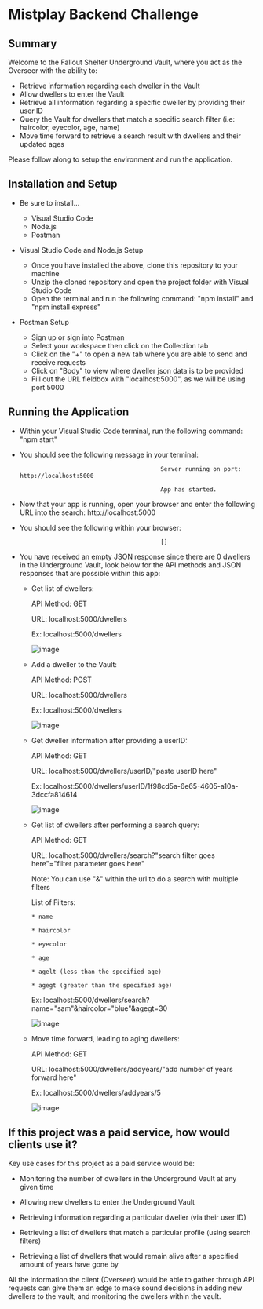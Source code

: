 # Mistplay Backend Challenge
## Summary
Welcome to the Fallout Shelter Underground Vault, where you act as the Overseer with the ability to:
 * Retrieve information regarding each dweller in the Vault
 * Allow dwellers to enter the Vault
 * Retrieve all information regarding a specific dweller by providing their user ID
 * Query the Vault for dwellers that match a specific search filter (i.e: haircolor, eyecolor, age, name)
 * Move time forward to retrieve a search result with dwellers and their updated ages 
 
Please follow along to setup the environment and run the application. 


## Installation and Setup
* Be sure to install...
  * Visual Studio Code
  * Node.js
  * Postman

* Visual Studio Code and Node.js Setup

  * Once you have installed the above, clone this repository to your machine
  * Unzip the cloned repository and open the project folder with Visual Studio Code
  * Open the terminal and run the following command: "npm install" and "npm install express"
 
* Postman Setup
  
  * Sign up or sign into Postman
  * Select your workspace then click on the Collection tab
  * Click on the "+" to open a new tab where you are able to send and receive requests
  * Click on "Body" to view where dweller json data is to be provided
  * Fill out the URL fieldbox with "localhost:5000", as we will be using port 5000
  

## Running the Application
* Within your Visual Studio Code terminal, run the following command: "npm start"
* You should see the following message in your terminal:
  
                                              Server running on port: http://localhost:5000

                                              App has started.

* Now that your app is running, open your browser and enter the following URL into the search: http://localhost:5000
* You should see the following within your browser:

                                              [] 
                                              
* You have received an empty JSON response since there are 0 dwellers in the Underground Vault, look below for the API methods and JSON responses that are possible within this app:
  
  * Get list of dwellers: 
  
      API Method: GET
      
      URL: localhost:5000/dwellers
      
      Ex: localhost:5000/dwellers
      
      
      ![image](https://user-images.githubusercontent.com/24356539/122839143-751a9a00-d2c5-11eb-9d8c-4794ef53c663.png)

      
  * Add a dweller to the Vault: 
  
      API Method: POST
      
      URL: localhost:5000/dwellers
      
      Ex: localhost:5000/dwellers
      
      ![image](https://user-images.githubusercontent.com/24356539/122839097-63d18d80-d2c5-11eb-978e-cbcfb502b361.png)

      
      
  * Get dweller information after providing a userID: 
  
      API Method: GET
      
      URL: localhost:5000/dwellers/userID/"paste userID here"
      
      Ex: localhost:5000/dwellers/userID/1f98cd5a-6e65-4605-a10a-3dccfa814614

      ![image](https://user-images.githubusercontent.com/24356539/122839209-94192c00-d2c5-11eb-95df-0025a93f233e.png)

      
      
  * Get list of dwellers after performing a search query: 
  
      API Method: GET
      
      URL: localhost:5000/dwellers/search?"search filter goes here"="filter parameter goes here"
      
      Note: You can use "&" within the url to do a search with multiple filters
      
      List of Filters:
      
        * name
        
        * haircolor
        
        * eyecolor
        
        * age

        * agelt (less than the specified age)
        
        * agegt (greater than the specified age)
        
      Ex: localhost:5000/dwellers/search?name="sam"&haircolor="blue"&agegt=30
      
      ![image](https://user-images.githubusercontent.com/24356539/122839418-fd00a400-d2c5-11eb-8bff-f009e253f8ac.png)
      
      
      
   * Move time forward, leading to aging dwellers: 
  
      API Method: GET
      
      URL: localhost:5000/dwellers/addyears/"add number of years forward here"
      
      Ex: localhost:5000/dwellers/addyears/5
      
      ![image](https://user-images.githubusercontent.com/24356539/122839595-5537a600-d2c6-11eb-974a-0970a7541f1d.png)


      
     
## If this project was a paid service, how would clients use it?
Key use cases for this project as a paid service would be:

  * Monitoring the number of dwellers in the Underground Vault at any given time

  * Allowing new dwellers to enter the Underground Vault

  * Retrieving information regarding a particular dweller (via their user ID)

  * Retrieving a list of dwellers that match a particular profile (using search filters)

  * Retrieving a list of dwellers that would remain alive after a specified amount of years have gone by 
 
 All the information the client (Overseer) would be able to gather through API requests can give them an edge to make sound decisions in adding new dwellers to the vault, and monitoring the dwellers within the vault.

